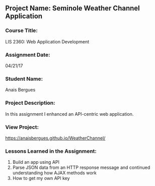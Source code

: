 ## Project Name:  Seminole Weather Channel Application

### Course Title:
LIS 2360:  Web Application Development

### Assignment Date:  
04/21/17

### Student Name:  
Anais Bergues

### Project Description:
In this assignment I enhanced an API-centric web application.

### View Project:
https://anaisbergues.github.io/WeatherChannel/

### Lessons Learned in the Assignment:
1. Build an app using API
2. Parse JSON data from an HTTP response message and continued understanding how AJAX methods work
3. How to get my own API key 

